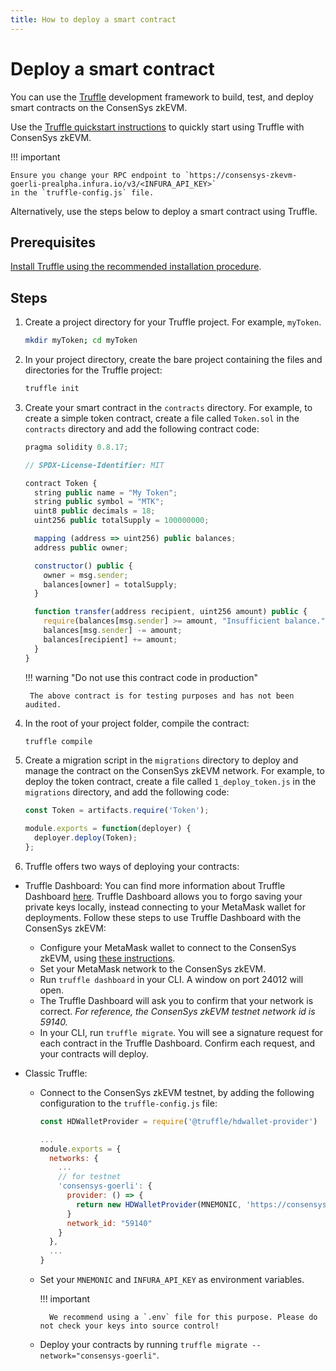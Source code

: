 ```yaml
---
title: How to deploy a smart contract
---
```


# Deploy a smart contract

You can use the [Truffle](https://www.trufflesuite.com) development framework to build, test, and deploy
smart contracts on the ConsenSys zkEVM.

Use the [Truffle quickstart instructions](https://trufflesuite.com/docs/truffle/quickstart/)
to quickly start using Truffle with ConsenSys zkEVM.

!!! important

    Ensure you change your RPC endpoint to `https://consensys-zkevm-goerli-prealpha.infura.io/v3/<INFURA_API_KEY>`
    in the `truffle-config.js` file.

Alternatively, use the steps below to deploy a smart contract using Truffle.

## Prerequisites

[Install Truffle using the recommended installation procedure](https://trufflesuite.com/docs/truffle/how-to/install/).

## Steps

1. Create a project directory for your Truffle project. For example, `myToken`.

    ```bash
    mkdir myToken; cd myToken
    ```

1. In your project directory, create the bare project containing the files and directories for the Truffle
    project:

    ```bash
    truffle init
    ```

1. Create your smart contract in the `contracts` directory. For example, to create a simple
    token contract, create a file called `Token.sol` in the `contracts` directory and add the following
    contract code:

    ```javascript
    pragma solidity 0.8.17;

    // SPDX-License-Identifier: MIT

    contract Token {
      string public name = "My Token";
      string public symbol = "MTK";
      uint8 public decimals = 18;
      uint256 public totalSupply = 100000000;

      mapping (address => uint256) public balances;
      address public owner;

      constructor() public {
        owner = msg.sender;
        balances[owner] = totalSupply;
      }

      function transfer(address recipient, uint256 amount) public {
        require(balances[msg.sender] >= amount, "Insufficient balance.");
        balances[msg.sender] -= amount;
        balances[recipient] += amount;
      }
    }
    ```

    !!! warning "Do not use this contract code in production"

        The above contract is for testing purposes and has not been audited.

1. In the root of your project folder, compile the contract:

    ```bash
    truffle compile
    ```

1. Create a migration script in the `migrations` directory to deploy and manage the
    contract on the ConsenSys zkEVM network. For example, to deploy the token contract, create a file called
    `1_deploy_token.js` in the `migrations` directory, and add the following code:

    ```javascript
    const Token = artifacts.require('Token');

    module.exports = function(deployer) {
      deployer.deploy(Token);
    };
    ```

1. Truffle offers two ways of deploying your contracts:

- Truffle Dashboard: You can find more information about Truffle Dashboard [here](https://trufflesuite.com/docs/truffle/how-to/use-the-truffle-dashboard/). Truffle Dashboard allows you to forgo saving your private keys locally, instead connecting to your MetaMask wallet for deployments. Follow these steps to use Truffle Dashboard with the ConsenSys zkEVM:
    - Configure your MetaMask wallet to connect to the ConsenSys zkEVM, using [these instructions](https://consensys.net/docs/zk-evm/en/latest/get-started/configure-metamask/).
    - Set your MetaMask network to the ConsenSys zkEVM.
    - Run `truffle dashboard` in your CLI. A window on port 24012 will open.
    - The Truffle Dashboard will ask you to confirm that your network is correct. *For reference, the ConsenSys zkEVM testnet network id is 59140.*
    - In your CLI, run `truffle migrate`. You will see a signature request for each contract in the Truffle Dashboard. Confirm each request, and your contracts will deploy.

- Classic Truffle:
    - Connect to the ConsenSys zkEVM testnet, by adding the following configuration to the `truffle-config.js` file:

      ```javascript
      const HDWalletProvider = require('@truffle/hdwallet-provider')

      ...
      module.exports = {
        networks: {
          ...
          // for testnet
          'consensys-goerli': {
            provider: () => {
              return new HDWalletProvider(MNEMONIC, 'https://consensys-zkevm-goerli-prealpha.infura.io/v3/INFURA_API_KEY')
            }
            network_id: "59140"
          }
        },
        ...
      }
      ```

    - Set your `MNEMONIC` and `INFURA_API_KEY` as environment variables.

        !!! important

            We recommend using a `.env` file for this purpose. Please do not check your keys into source control!

    - Deploy your contracts by running `truffle migrate --network="consensys-goerli"`.
